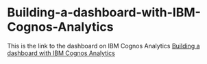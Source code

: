 # Building-a-dashboard-with-IBM-Cognos-Analytics



This is the link to the dashboard on IBM Cognos Analytics [Building a dashboard with IBM Cognos Analytics](https://us3.ca.analytics.ibm.com/bi/?perspective=dashboard&pathRef=.my_folders%2FBuilding%2Ba%2Bdashboard%2Bwith%2BIBM%2BCognos%2BAnalytics&action=view&mode=dashboard&subView=model0000018d43d55dab_00000000)
